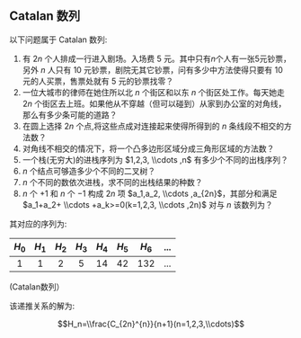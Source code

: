 ## Catalan 数列

以下问题属于 Catalan 数列:<br>
1. 有 $2n$ 个人排成一行进入剧场。入场费 5 元。其中只有$n$个人有一张5元钞票，另外 $n$ 人只有 10 元钞票，剧院无其它钞票，问有多少中方法使得只要有 10 元的人买票，售票处就有 5 元的钞票找零？<br>
2. 一位大城市的律师在她住所以北 $n$ 个街区和以东 $n$ 个街区处工作。每天她走 $2n$ 个街区去上班。如果他从不穿越（但可以碰到）从家到办公室的对角线，那么有多少条可能的道路？<br>
3. 在圆上选择 $2n$ 个点,将这些点成对连接起来使得所得到的 $n$ 条线段不相交的方法数？<br>
4. 对角线不相交的情况下，将一个凸多边形区域分成三角形区域的方法数？<br>
5. 一个栈(无穷大)的进栈序列为 $1,2,3, \\cdots ,n$ 有多少个不同的出栈序列？<br>
6. $n$ 个结点可够造多少个不同的二叉树？<br>
7. $n$ 个不同的数依次进栈，求不同的出栈结果的种数？<br>
8. $n$ 个 $+1$ 和 $n$ 个 $-1$ 构成 $2n$ 项 $a_1,a_2, \\cdots ,a_{2n}$，其部分和满足 $a_1+a_2+ \\cdots +a_k>=0(k=1,2,3, \\cdots ,2n)$ 对与 $n$ 该数列为？

其对应的序列为:

| $H_0$ | $H_1$ | $H_2$ | $H_3$ | $H_4$ | $H_5$ | $H_6$ | ... |
| :---: | :---: | :---: | :---: | :---: | :---: | :---: | :-: |
|   1   |   1   |   2   |   5   |   14  |   42  |  132  | ... |

(Catalan数列）

该递推关系的解为:

$$H_n=\\frac{C_{2n}^{n}}{n+1}(n=1,2,3,\\cdots)$$
